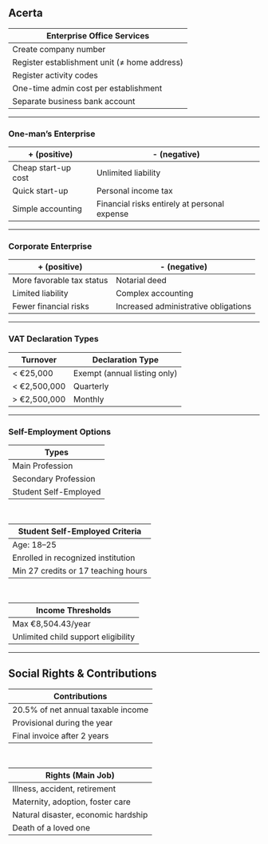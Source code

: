 <link rel="stylesheet" href="../style.css">

## Acerta

|**Enterprise Office Services**                |
|----------------------------------------------|
| Create company number                        |
| Register establishment unit (≠ home address) |
| Register activity codes                      |
| One-time admin cost per establishment        |
| Separate business bank account               |

---

### One-man’s Enterprise

| **+ (positive)**    | **- (negative)**                             |
|---------------------|----------------------------------------------|
| Cheap start-up cost | Unlimited liability                          |
| Quick start-up      | Personal income tax                          |
| Simple accounting   | Financial risks entirely at personal expense |

---

### Corporate Enterprise

| **+ (positive)**          | **- (negative)**                     |
|---------------------------|--------------------------------------|
| More favorable tax status | Notarial deed                        |
| Limited liability         | Complex accounting                   |
| Fewer financial risks     | Increased administrative obligations |

---

### VAT Declaration Types

| **Turnover** | **Declaration Type**         |
|--------------|------------------------------|
| < €25,000    | Exempt (annual listing only) |
| < €2,500,000 | Quarterly                    |
| > €2,500,000 | Monthly                      |

---

### Self-Employment Options

| **Types**             |
|-----------------------|
| Main Profession       |
| Secondary Profession  |
| Student Self-Employed |

<br>

| **Student Self-Employed Criteria**  |
|-------------------------------------|
| Age: 18–25                          |
| Enrolled in recognized institution  |
| Min 27 credits or 17 teaching hours |

<br>

| **Income Thresholds**               |
|-------------------------------------|
| Max €8,504.43/year                  |
| Unlimited child support eligibility |

---

## Social Rights & Contributions

| **Contributions**                  |
|------------------------------------|
| 20.5% of net annual taxable income |
| Provisional during the year        |
| Final invoice after 2 years        |

<br>

| **Rights (Main Job)**               |
|-------------------------------------|
| Illness, accident, retirement       |
| Maternity, adoption, foster care    |
| Natural disaster, economic hardship |
| Death of a loved one                |
